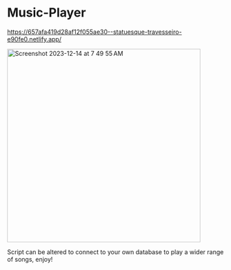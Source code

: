 # Music-Player  
https://657afa419d28af12f055ae30--statuesque-travesseiro-e90fe0.netlify.app/

<img width="448" alt="Screenshot 2023-12-14 at 7 49 55 AM" src="https://github.com/Victor-Floyd/Music-Player/assets/148398397/bc5f2b4f-1543-4532-be24-6836acaf8a94">

Script can be altered to connect to your own database to play a wider range of songs, enjoy!
